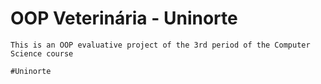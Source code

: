 # OOP Veterinária - Uninorte

````
This is an OOP evaluative project of the 3rd period of the Computer Science course

#Uninorte
````